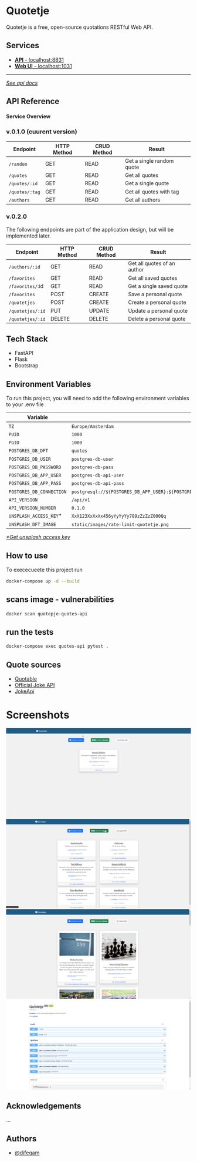 # Quotetje

Quotetje is a free, open-source quotations RESTful Web API.

## Services

- [**API** - localhost:8831](http://localhost:8831)
- [**Web UI** - localhost:1031](http://localhost:1031)

---

[_See api docs_](http://localhost:8831/docs)

## API Reference

#### Service Overview

### v.0.1.0 (cuurent version)

| **Endpoint**   | **HTTP Method** | **CRUD Method** | **Result**                |
| -------------- | --------------- | --------------- | ------------------------- |
| `/random`      | GET             | READ            | Get a single random quote |
| `/quotes`      | GET             | READ            | Get all quotes            |
| `/quotes/:id`  | GET             | READ            | Get a single quote        |
| `/quotes/:tag` | GET             | READ            | Get all quotes with tag   |
| `/authors`     | GET             | READ            | Get all authors           |

### v.0.2.0

The following endpoints are part of the application design, but will be implemented later.

| **Endpoint**     | **HTTP Method** | **CRUD Method** | **Result**                  |
| ---------------- | --------------- | --------------- | --------------------------- |
| `/authors/:id`   | GET             | READ            | Get all quotes of an author |
| `/favorites`     | GET             | READ            | Get all saved quotes        |
| `/favorites/`:id | GET             | READ            | Get a single saved quote    |
| `/favorites`     | POST            | CREATE          | Save a personal quote       |
| `/quotetjes`     | POST            | CREATE          | Create a personal quote     |
| `/quotetjes/:id` | PUT             | UPDATE          | Update a personal quote     |
| `/quotetjes/:id` | DELETE          | DELETE          | Delete a personal quote     |

## Tech Stack

- FastAPI
- Flask
- Bootstrap

## Environment Variables

To run this project, you will need to add the following environment variables to your .env file

| **Variable**             | **Example**                                                                                           |
| ------------------------ | ----------------------------------------------------------------------------------------------------- |
| `TZ`                     | `Europe/Amsterdam`                                                                                    |
| `PUID`                   | `1000`                                                                                                |
| `PGID`                   | `1000`                                                                                                |
| `POSTGRES_DB_DFT`        | `quotes`                                                                                              |
| `POSTGRES_DB_USER`       | `postgres-db-user`                                                                                    |
| `POSTGRES_DB_PASSWORD`   | `postgres-db-pass`                                                                                    |
| `POSTGRES_DB_APP_USER`   | `postgres-db-api-user`                                                                                |
| `POSTGRES_DB_APP_PASS`   | `postgres-db-api-pass`                                                                                |
| `POSTGRES_DB_CONNECTION` | `postgresql://${POSTGRES_DB_APP_USER}:${POSTGRES_DB_APP_PASS}@${POSTGRES_DB_HOST}/${POSTGRES_DB_DFT}` |
| `API_VERSION`            | `/api/v1`                                                                                             |
| `API_VERSION_NUMBER`     | `0.1.0`                                                                                               |
| `UNSPLASH_ACCESS_KEY`\*  | `XxX123XxXxXx456yYyYyYy789zZzZzZ000Qq`                                                                |
| `UNSPLASH_DFT_IMAGE`     | `static/images/rate-limit-quotetje.png`                                                               |

[_\*Get unsplash access key_](https://unsplash.com/developers)

## How to use

To exececueete this project run

```bash
docker-compose up -d --build
```

## scans image - vulnerabilities

```bash
docker scan quotepje-quotes-api
```

## run the tests

```bash
docker-compose exec quotes-api pytest .
```

## Quote sources

- [Quotable](https://github.com/lukePeavey/quotable)
- [Official Joke API](https://github.com/15Dkatz/official_joke_api)
- [JokeApi](https://awesomeopensource.com/project/elangosundar/awesome-README-templates)

# Screenshots

![Alt text](/screenshots/chrome_zr2PqYZYuK.png "Random Quote")
![Alt text](/screenshots/chrome_4h3EbUFkb7.png "Random Quotes")
![Alt text](/screenshots/chrome_jeXowxGnWl.png "Tags")
![Alt text](/screenshots/chrome_N0PdOqoZdI.png "Api Documentation")

## Acknowledgements

...

## Authors

- [@difegam](https://github.com/difegam)

